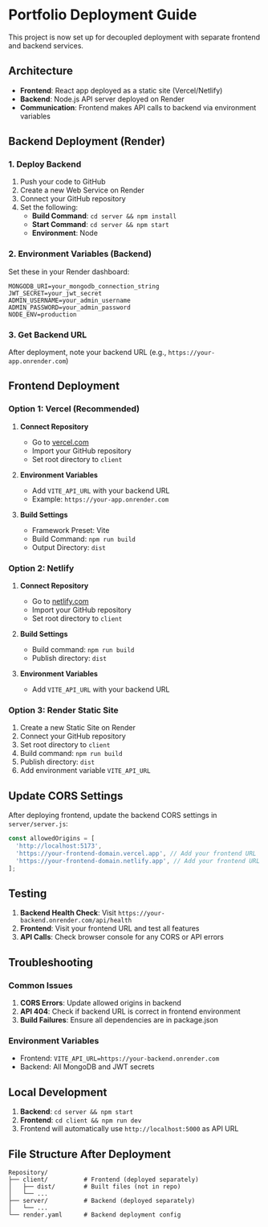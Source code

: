 # Portfolio Deployment Guide

This project is now set up for decoupled deployment with separate frontend and backend services.

## Architecture

- **Frontend**: React app deployed as a static site (Vercel/Netlify)
- **Backend**: Node.js API server deployed on Render
- **Communication**: Frontend makes API calls to backend via environment variables

## Backend Deployment (Render)

### 1. Deploy Backend
1. Push your code to GitHub
2. Create a new Web Service on Render
3. Connect your GitHub repository
4. Set the following:
   - **Build Command**: `cd server && npm install`
   - **Start Command**: `cd server && npm start`
   - **Environment**: Node

### 2. Environment Variables (Backend)
Set these in your Render dashboard:
```
MONGODB_URI=your_mongodb_connection_string
JWT_SECRET=your_jwt_secret
ADMIN_USERNAME=your_admin_username
ADMIN_PASSWORD=your_admin_password
NODE_ENV=production
```

### 3. Get Backend URL
After deployment, note your backend URL (e.g., `https://your-app.onrender.com`)

## Frontend Deployment

### Option 1: Vercel (Recommended)

1. **Connect Repository**
   - Go to [vercel.com](https://vercel.com)
   - Import your GitHub repository
   - Set root directory to `client`

2. **Environment Variables**
   - Add `VITE_API_URL` with your backend URL
   - Example: `https://your-app.onrender.com`

3. **Build Settings**
   - Framework Preset: Vite
   - Build Command: `npm run build`
   - Output Directory: `dist`

### Option 2: Netlify

1. **Connect Repository**
   - Go to [netlify.com](https://netlify.com)
   - Import your GitHub repository
   - Set root directory to `client`

2. **Build Settings**
   - Build command: `npm run build`
   - Publish directory: `dist`

3. **Environment Variables**
   - Add `VITE_API_URL` with your backend URL

### Option 3: Render Static Site

1. Create a new Static Site on Render
2. Connect your GitHub repository
3. Set root directory to `client`
4. Build command: `npm run build`
5. Publish directory: `dist`
6. Add environment variable `VITE_API_URL`

## Update CORS Settings

After deploying frontend, update the backend CORS settings in `server/server.js`:

```javascript
const allowedOrigins = [
  'http://localhost:5173',
  'https://your-frontend-domain.vercel.app', // Add your frontend URL
  'https://your-frontend-domain.netlify.app', // Add your frontend URL
];
```

## Testing

1. **Backend Health Check**: Visit `https://your-backend.onrender.com/api/health`
2. **Frontend**: Visit your frontend URL and test all features
3. **API Calls**: Check browser console for any CORS or API errors

## Troubleshooting

### Common Issues

1. **CORS Errors**: Update allowed origins in backend
2. **API 404**: Check if backend URL is correct in frontend environment
3. **Build Failures**: Ensure all dependencies are in package.json

### Environment Variables

- Frontend: `VITE_API_URL=https://your-backend.onrender.com`
- Backend: All MongoDB and JWT secrets

## Local Development

1. **Backend**: `cd server && npm start`
2. **Frontend**: `cd client && npm run dev`
3. Frontend will automatically use `http://localhost:5000` as API URL

## File Structure After Deployment

```
Repository/
├── client/          # Frontend (deployed separately)
│   ├── dist/        # Built files (not in repo)
│   └── ...
├── server/          # Backend (deployed separately)
│   └── ...
└── render.yaml      # Backend deployment config
``` 